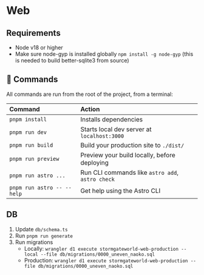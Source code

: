 # Web

## Requirements
- Node v18 or higher
- Make sure node-gyp is installed globally `npm install -g node-gyp` (this is needed to build better-sqlite3 from source)

## 🧞 Commands

All commands are run from the root of the project, from a terminal:

| Command                    | Action                                           |
| :------------------------- | :----------------------------------------------- |
| `pnpm install`             | Installs dependencies                            |
| `pnpm run dev`             | Starts local dev server at `localhost:3000`      |
| `pnpm run build`           | Build your production site to `./dist/`          |
| `pnpm run preview`         | Preview your build locally, before deploying     |
| `pnpm run astro ...`       | Run CLI commands like `astro add`, `astro check` |
| `pnpm run astro -- --help` | Get help using the Astro CLI                     |

## DB

1. Update `db/schema.ts`
2. Run `pnpm run generate`
3. Run migrations
    * Locally: `wrangler d1 execute stormgateworld-web-production --local --file db/migrations/0000_uneven_naoko.sql`
    * Production: `wrangler d1 execute stormgateworld-web-production --file db/migrations/0000_uneven_naoko.sql`
